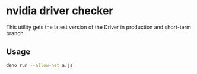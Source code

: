 # nvidia driver checker


This utility gets the latest version of the Driver in production and short-term branch.

## Usage

```sh
deno run --allow-net a.js
```
